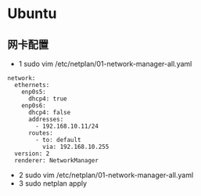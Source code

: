 # Ubuntu
## 网卡配置
- 1 sudo vim /etc/netplan/01-network-manager-all.yaml
```
network:
  ethernets:
    enp0s5:
      dhcp4: true
    enp0s6:
      dhcp4: false
      addresses:
        - 192.168.10.11/24
      routes:
        - to: default
          via: 192.168.10.255
  version: 2
  renderer: NetworkManager
```
- 2 sudo vim /etc/netplan/01-network-manager-all.yaml
- 3 sudo netplan apply
